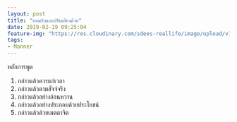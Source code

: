 ```yaml
---
layout: post
title: "ยอมรับและปรับเสียงด้วย"
date: 2019-02-19 09:25:04
feature-img: "https://res.cloudinary.com/sdees-reallife/image/upload/v1550405551/Screenshot_from_2019-02-17_19-12-10.png"
tags:
- Manner
---
```

หลักการพูด
1. กล่าวแล้วควรแก่เวลา
2. กล่าวแล้วตามสัจจ์จริง
3. กล่าวแล้วอย่างอ่อนหวาน
4. กล่าวแล้วอย่างประกอบด้วยประโยชน์
5. กล่าวแล้วด้วยเมตตาจิต
